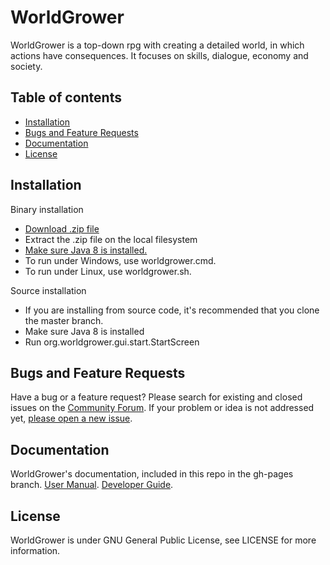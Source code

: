 # WorldGrower

WorldGrower is a top-down rpg with creating a detailed world, in which actions have consequences.
It focuses on skills, dialogue, economy and society.

## Table of contents
- [Installation](#installation)
- [Bugs and Feature Requests](#bugs-and-feature-requests)
- [Documentation](#documentation)
- [License](#license)

## Installation<a name="installation"></a>

Binary installation

*   [Download .zip file](http://worldgrower.github.io/WorldGrower/releases/worldgrower-0.0.1-alpha.zip)
*   Extract the .zip file on the local filesystem
*   [Make sure Java 8 is installed.](http://www.oracle.com/technetwork/java/javase/downloads/jre8-downloads-2133155.html)
*   To run under Windows, use worldgrower.cmd.
*   To run under Linux, use worldgrower.sh.
    
Source installation

*   If you are installing from source code, it's recommended that you clone the master branch.
*   Make sure Java 8 is installed
*   Run org.worldgrower.gui.start.StartScreen


## Bugs and Feature Requests<a name="bugs-and-feature-requests"></a>

Have a bug or a feature request?  Please search for existing and closed issues
on the [Community
Forum](https://forum). If your
problem or idea is not addressed yet, [please open a new
issue](https://issue).


## Documentation<a name="documentation"></a>

WorldGrower's documentation, included in this repo in the gh-pages branch.
[User Manual](http://worldgrower.github.io/WorldGrower/UserManual.htm).
[Developer Guide](http://worldgrower.github.io/WorldGrower/DeveloperGuide.htm).


## License<a name="license"></a>

WorldGrower is under GNU General Public License, see LICENSE for more information.
